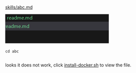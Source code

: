 

[skills/abc.md](skills/abc.md)

![sdssdfsdf](.assets/readme/image.png)

```shell
cd abc
```

```shell:scripts/install-docker.sh
```

looks it does not work, click [install-docker.sh](scripts/install-docker.sh) to view the file.